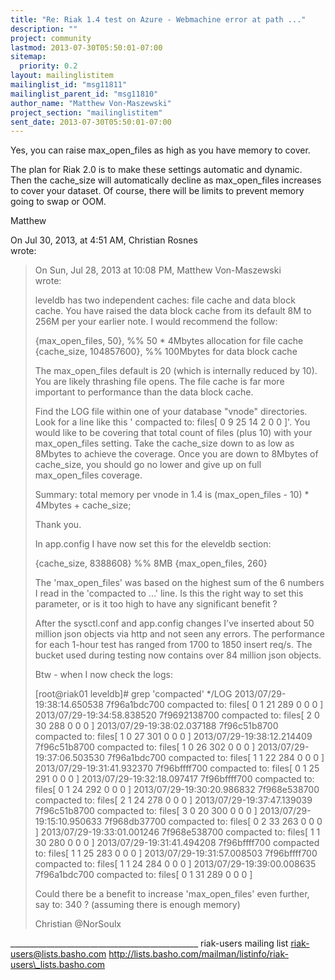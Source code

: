 ```yaml
---
title: "Re: Riak 1.4 test on Azure - Webmachine error at path ..."
description: ""
project: community
lastmod: 2013-07-30T05:50:01-07:00
sitemap:
  priority: 0.2
layout: mailinglistitem
mailinglist_id: "msg11811"
mailinglist_parent_id: "msg11810"
author_name: "Matthew Von-Maszewski"
project_section: "mailinglistitem"
sent_date: 2013-07-30T05:50:01-07:00
---
```



Yes, you can raise max\_open\_files as high as you have memory to cover.

The plan for Riak 2.0 is to make these settings automatic and dynamic. Then 
the cache\_size will automatically decline as max\_open\_files increases to cover 
your dataset. Of course, there will be limits to prevent memory going to swap 
or OOM.

Matthew



On Jul 30, 2013, at 4:51 AM, Christian Rosnes  
wrote:

> 
> 
> On Sun, Jul 28, 2013 at 10:08 PM, Matthew Von-Maszewski  
> wrote:
> 
> leveldb has two independent caches: file cache and data block cache. You 
> have raised the data block cache from its default 8M to 256M per your earlier 
> note. I would recommend the follow:
> 
> {max\_open\_files, 50}, %% 50 \* 4Mbytes allocation for file cache
> {cache\_size, 104857600}, %% 100Mbytes for data block cache
> 
> The max\_open\_files default is 20 (which is internally reduced by 10). You 
> are likely thrashing file opens. The file cache is far more important to 
> performance than the data block cache. 
> 
> Find the LOG file within one of your database "vnode" directories. Look for 
> a line like this ' compacted to: files[ 0 9 25 14 2 0 0 ]'. You would like 
> to be covering that total count of files (plus 10) with your max\_open\_files 
> setting. Take the cache\_size down to as low as 8Mbytes to achieve the 
> coverage. Once you are down to 8Mbytes of cache\_size, you should go no lower 
> and give up on full max\_open\_files coverage.
> 
> Summary: total memory per vnode in 1.4 is (max\_open\_files - 10) \* 4Mbytes + 
> cache\_size;
> 
> 
> Thank you. 
> 
> In app.config I have now set this for the eleveldb section:
> 
> {cache\_size, 8388608} %% 8MB
> {max\_open\_files, 260}
> 
> The 'max\_open\_files' was based on the highest sum of the 6 numbers I read
> in the 'compacted to ...' line. Is this the right way to set this parameter,
> or is it too high to have any significant benefit ?
> 
> After the sysctl.conf and app.config changes I've inserted about 
> 50 million json objects via http and not seen any errors. The performance for
> each 1-hour test has ranged from 1700 to 1850 insert req/s. 
> The bucket used during testing now contains over 84 million json objects.
> 
> Btw - when I now check the logs:
> 
> [root@riak01 leveldb]# grep 'compacted' \*/LOG
> 2013/07/29-19:38:14.650538 7f96a1bdc700 compacted to: files[ 0 1 21 289 0 0 0 
> ]
> 2013/07/29-19:34:58.838520 7f9692138700 compacted to: files[ 2 0 30 288 0 0 0 
> ]
> 2013/07/29-19:38:02.037188 7f96c51b8700 compacted to: files[ 1 0 27 301 0 0 0 
> ]
> 2013/07/29-19:38:12.214409 7f96c51b8700 compacted to: files[ 1 0 26 302 0 0 0 
> ]
> 2013/07/29-19:37:06.503530 7f96a1bdc700 compacted to: files[ 1 1 22 284 0 0 0 
> ]
> 2013/07/29-19:31:41.932370 7f96bffff700 compacted to: files[ 0 1 25 291 0 0 0 
> ]
> 2013/07/29-19:32:18.097417 7f96bffff700 compacted to: files[ 0 1 24 292 0 0 0 
> ]
> 2013/07/29-19:30:20.986832 7f968e538700 compacted to: files[ 2 1 24 278 0 0 0 
> ]
> 2013/07/29-19:37:47.139039 7f96c51b8700 compacted to: files[ 3 0 20 300 0 0 0 
> ]
> 2013/07/29-19:15:10.950633 7f968db37700 compacted to: files[ 0 2 33 263 0 0 0 
> ]
> 2013/07/29-19:33:01.001246 7f968e538700 compacted to: files[ 1 1 30 280 0 0 0 
> ]
> 2013/07/29-19:31:41.494208 7f96bffff700 compacted to: files[ 1 1 25 283 0 0 0 
> ]
> 2013/07/29-19:31:57.008503 7f96bffff700 compacted to: files[ 1 1 24 284 0 0 0 
> ]
> 2013/07/29-19:39:00.008635 7f96a1bdc700 compacted to: files[ 0 1 31 289 0 0 0 
> ]
> 
> Could there be a benefit to increase 'max\_open\_files' even further, say to: 
> 340 ? 
> (assuming there is enough memory)
> 
> Christian
> @NorSoulx
> 
> 

\_\_\_\_\_\_\_\_\_\_\_\_\_\_\_\_\_\_\_\_\_\_\_\_\_\_\_\_\_\_\_\_\_\_\_\_\_\_\_\_\_\_\_\_\_\_\_
riak-users mailing list
riak-users@lists.basho.com
http://lists.basho.com/mailman/listinfo/riak-users\_lists.basho.com


